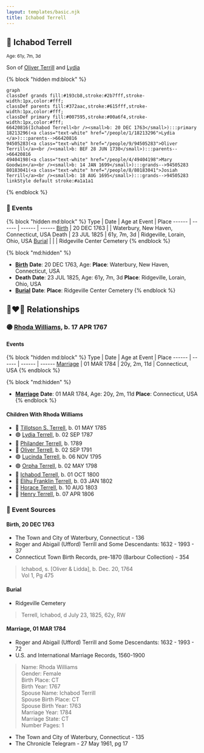 ```yaml
---
layout: templates/basic.njk
title: Ichabod Terrell
---
```

## 🔵 Ichabod Terrell
<small>Age: 61y, 7m, 3d</small>

Son of [Oliver Terrill](/people/9/94505283) and [Lydia ](/people/1/18213296)

{% block "hidden md:block" %}
```mermaid
graph
classDef grands fill:#193cb8,stroke:#2b7fff,stroke-width:1px,color:#fff;
classDef parents fill:#372aac,stroke:#615fff,stroke-width:1px,color:#fff;
classDef primary fill:#007595,stroke:#00a6f4,stroke-width:1px,color:#fff;
66420816(Ichabod Terrell<br /><small>b: 20 DEC 1763</small>):::primary
18213296(<a class="text-white" href="/people/1/18213296">Lydia </a>):::parents-->66420816
94505283(<a class="text-white" href="/people/9/94505283">Oliver Terrill</a><br /><small>b: BEF 28 JUN 1730</small>):::parents-->66420816
49404198(<a class="text-white" href="/people/4/49404198">Mary Goodwin</a><br /><small>b: 14 JAN 1699</small>):::grands-->94505283
80183041(<a class="text-white" href="/people/8/80183041">Josiah Terrill</a><br /><small>b: 18 AUG 1695</small>):::grands-->94505283
linkStyle default stroke:#a1a1a1
```
{% endblock %}

### 📆 Events

{% block "hidden md:block" %}
Type | Date | Age at Event | Place
------ | ------ | ------ | ------
[Birth](#event-event-2) | 20 DEC 1763 |  | Waterbury, New Haven, Connecticut, USA
Death | 23 JUL 1825 | 61y, 7m, 3d | Ridgeville, Lorain, Ohio, USA
[Burial](#event-event-4) |  |  | Ridgeville Center Cemetery
{% endblock %}

{% block "md:hidden" %}
- **[Birth](#event-event-2)**
**Date**: 20 DEC 1763, Age:
**Place**: Waterbury, New Haven, Connecticut, USA
- **Death**
**Date**: 23 JUL 1825, Age: 61y, 7m, 3d
**Place**: Ridgeville, Lorain, Ohio, USA
- **[Burial](#event-event-4)**
**Date**:
**Place**: Ridgeville Center Cemetery
{% endblock %}

## 👩‍❤️‍👨 Relationships

### 🟣 [Rhoda Williams](/people/2/220352), b. 17 APR 1767

#### Events

{% block "hidden md:block" %}
Type | Date | Age at Event | Place
------ | ------ | ------ | ------
[Marriage](#event-family-0-event-0) | 01 MAR 1784 | 20y, 2m, 11d | Connecticut, USA
{% endblock %}

{% block "md:hidden" %}
- **[Marriage](#event-family-0-event-0)**
**Date**: 01 MAR 1784, Age: 20y, 2m, 11d
**Place**: Connecticut, USA
{% endblock %}

#### Children With Rhoda Williams
* 🔵 [Tillotson S. Terrell](/people/2/25548435), b. 01 MAY 1785
* 🟣 [Lydia Terrell](/people/8/84586144), b. 02 SEP 1787
* 🔵 [Philander Terrell](/people/2/24198270), b. 1789
* 🔵 [Oliver Terrell](/people/6/67228756), b. 02 SEP 1791
* 🟣 [Lucinda Terrell](/people/4/4141148), b. 06 NOV 1795
* 🟣 [Orpha Terrell](/people/6/62971808), b. 02 MAY 1798
* 🔵 [Ichabod Terrell](/people/8/85336048), b. 01 OCT 1800
* 🔵 [Elihu Franklin Terrell](/people/8/86596293), b. 03 JAN 1802
* 🔵 [Horace Terrell](/people/4/43136442), b. 10 AUG 1803
* 🔵 [Henry Terrell](/people/6/6534130), b. 07 APR 1806
### 📰 Event Sources

#### <a id="event-event-2"></a> Birth, 20 DEC 1763
* The Town and City of Waterbury, Connecticut  - 136
* Roger and Abigail (Ufford) Terrill and Some Descendants: 1632 - 1993  - 37
* Connecticut Town Birth Records, pre-1870 (Barbour Collection)  - 354
>   
  > Ichabod, s. [Oliver & Lidda], b. Dec. 20, 1764  
  > Vol 1, Pg 475

#### <a id="event-event-4"></a> Burial
* Ridgeville Cemetery
>   
  > Terrell, Ichabod, d July 23, 1825, 62y, RW

#### <a id="event-family-0-event-0"></a> Marriage, 01 MAR 1784
* Roger and Abigail (Ufford) Terrill and Some Descendants: 1632 - 1993  - 72
* U.S. and International Marriage Records, 1560-1900
>   
  > Name: Rhoda Williams  
  > Gender: Female  
  > Birth Place: CT  
  > Birth Year: 1767  
  > Spouse Name: Ichabod Terrill  
  > Spouse Birth Place: CT  
  > Spouse Birth Year: 1763  
  > Marriage Year: 1784  
  > Marriage State: CT  
  > Number Pages: 1
* The Town and City of Waterbury, Connecticut  - 135
* The Chronicle Telegram  - 27 May 1961, pg 17